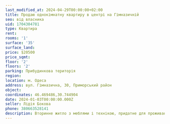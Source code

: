 ```yaml
---
last_modified_at: 2024-04-29T00:00:00+02:00
title: Продаю однокімнатну квартиру в центрі на Гімназичній
seo: від власника
uid: 1704304781
type: Квартира
rent:
rooms: '1'
surface: '35'
surface_land:
price: $20500
price_sqmt:
floor: '2'
floors: '2'
parking: Прибудинкова територія
region:
location: м. Одеса
address: вул. Гімназична, 30, Приморський район
object:
coordinates: 46.469486,30.744904
date: 2024-01-03T00:00:00.000Z
seller: Лідія Бокова
phone: 380663528141
description: Вторинне житло з меблями і технікою, придатне для проживання
---
```

